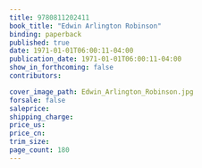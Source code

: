 ```yaml
---
title: 9780811202411
book_title: "Edwin Arlington Robinson"
binding: paperback
published: true
date: 1971-01-01T06:00:11-04:00
publication_date: 1971-01-01T06:00:11-04:00
show_in_forthcoming: false
contributors:

cover_image_path: Edwin_Arlington_Robinson.jpg
forsale: false
saleprice:
shipping_charge:
price_us:
price_cn:
trim_size:
page_count: 180
---
```


